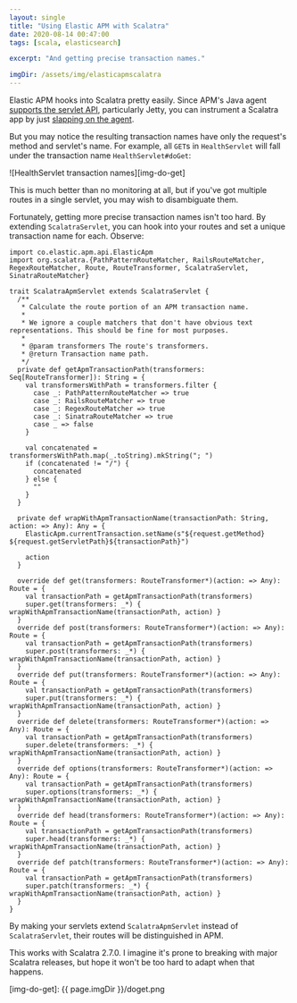 ```yaml
---
layout: single
title: "Using Elastic APM with Scalatra"
date: 2020-08-14 00:47:00
tags: [scala, elasticsearch]

excerpt: "And getting precise transaction names."

imgDir: /assets/img/elasticapmscalatra
---
```


Elastic APM hooks into Scalatra pretty easily. Since APM's Java agent [supports the servlet API](https://www.elastic.co/guide/en/apm/agent/java/current/supported-technologies-details.html#supported-app-servers), particularly Jetty, you can instrument a Scalatra app by just [slapping on the agent](https://www.elastic.co/guide/en/apm/agent/java/current/setup-javaagent.html).

But you may notice the resulting transaction names have only the request's method and servlet's name. For example, all `GET`s in `HealthServlet` will fall under the transaction name `HealthServlet#doGet`:

![HealthServlet transaction names][img-do-get]

This is much better than no monitoring at all, but if you've got multiple routes in a single servlet, you may wish to disambiguate them.

Fortunately, getting more precise transaction names isn't too hard. By extending `ScalatraServlet`, you can hook into your routes and set a unique transaction name for each. Observe:

```
import co.elastic.apm.api.ElasticApm
import org.scalatra.{PathPatternRouteMatcher, RailsRouteMatcher, RegexRouteMatcher, Route, RouteTransformer, ScalatraServlet, SinatraRouteMatcher}

trait ScalatraApmServlet extends ScalatraServlet {
  /**
   * Calculate the route portion of an APM transaction name.
   *
   * We ignore a couple matchers that don't have obvious text representations. This should be fine for most purposes.
   *
   * @param transformers The route's transformers.
   * @return Transaction name path.
   */
  private def getApmTransactionPath(transformers: Seq[RouteTransformer]): String = {
    val transformersWithPath = transformers.filter {
      case _: PathPatternRouteMatcher => true
      case _: RailsRouteMatcher => true
      case _: RegexRouteMatcher => true
      case _: SinatraRouteMatcher => true
      case _ => false
    }

    val concatenated = transformersWithPath.map(_.toString).mkString("; ")
    if (concatenated != "/") {
      concatenated
    } else {
      ""
    }
  }

  private def wrapWithApmTransactionName(transactionPath: String, action: => Any): Any = {
    ElasticApm.currentTransaction.setName(s"${request.getMethod} ${request.getServletPath}${transactionPath}")

    action
  }

  override def get(transformers: RouteTransformer*)(action: => Any): Route = {
    val transactionPath = getApmTransactionPath(transformers)
    super.get(transformers: _*) { wrapWithApmTransactionName(transactionPath, action) }
  }
  override def post(transformers: RouteTransformer*)(action: => Any): Route = {
    val transactionPath = getApmTransactionPath(transformers)
    super.post(transformers: _*) { wrapWithApmTransactionName(transactionPath, action) }
  }
  override def put(transformers: RouteTransformer*)(action: => Any): Route = {
    val transactionPath = getApmTransactionPath(transformers)
    super.put(transformers: _*) { wrapWithApmTransactionName(transactionPath, action) }
  }
  override def delete(transformers: RouteTransformer*)(action: => Any): Route = {
    val transactionPath = getApmTransactionPath(transformers)
    super.delete(transformers: _*) { wrapWithApmTransactionName(transactionPath, action) }
  }
  override def options(transformers: RouteTransformer*)(action: => Any): Route = {
    val transactionPath = getApmTransactionPath(transformers)
    super.options(transformers: _*) { wrapWithApmTransactionName(transactionPath, action) }
  }
  override def head(transformers: RouteTransformer*)(action: => Any): Route = {
    val transactionPath = getApmTransactionPath(transformers)
    super.head(transformers: _*) { wrapWithApmTransactionName(transactionPath, action) }
  }
  override def patch(transformers: RouteTransformer*)(action: => Any): Route = {
    val transactionPath = getApmTransactionPath(transformers)
    super.patch(transformers: _*) { wrapWithApmTransactionName(transactionPath, action) }
  }
}
```

By making your servlets extend `ScalatraApmServlet` instead of `ScalatraServlet`, their routes will be distinguished in APM.

This works with Scalatra 2.7.0. I imagine it's prone to breaking with major Scalatra releases, but hope it won't be too hard to adapt when that happens.


[img-do-get]: {{ page.imgDir }}/doget.png
